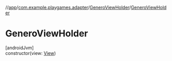 //[app](../../../index.md)/[com.example.playgames.adapter](../index.md)/[GeneroViewHolder](index.md)/[GeneroViewHolder](-genero-view-holder.md)

# GeneroViewHolder

[androidJvm]\
constructor(view: [View](https://developer.android.com/reference/kotlin/android/view/View.html))
